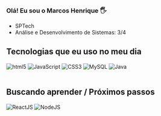 ### Olá! Eu sou o Marcos Henrique 🖐

- SPTech
- Análise e Desenvolvimento de Sistemas: 3/4 <br>


<!-- <div >
<img height="200em" src="https://github-readme-stats.vercel.app/api?username=Marcos-HVB&theme=radical" />
<img height="200em" src="https://github-readme-stats.vercel.app/api/top-langs/?username=Marcos-HVB&langs_count=7&theme=radical"/>
</div> -->

## Tecnologias que eu uso no meu dia

<div style="display: inline_block">
    <img align="center" src="https://img.shields.io/badge/HTML5-E34F26?style=for-the-badge&logo=html5&logoColor=white" alt="html5" />
    <img align="center" src="https://img.shields.io/badge/JavaScript-F7DF1E?style=for-the-badge&logo=javascript&logoColor=black" alt="JavaScript" />
    <img align="center" src="https://img.shields.io/badge/CSS3-1572B6?style=for-the-badge&logo=css3&logoColor=white" alt="CSS3" />
    <img align="center" src="https://img.shields.io/badge/MySQL-00000F?style=for-the-badge&logo=mysql&logoColor=white" alt="MySQL" />
    <img align="center" src="https://img.shields.io/badge/Java-ED8B00?style=for-the-badge&logo=openjdk&logoColor=white" alt="Java" />
</div>

<br>

## Buscando aprender / Próximos passos

<div style="display: inline_block">
    <img align="center" src="https://img.shields.io/badge/React-20232A?style=for-the-badge&logo=react&logoColor=61DAFB" alt="ReactJS" />
    <img align="center" src="https://img.shields.io/badge/Node.js-43853D?style=for-the-badge&logo=node.js&logoColor=white" alt="NodeJS" />
  
</div>




